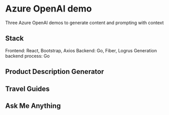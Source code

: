 # Azure OpenAI demo

Three Azure OpenAI demos to generate content and prompting with context

## Stack

Frontend: React, Bootstrap, Axios
Backend: Go, Fiber, Logrus
Generation backend process: Go

## Product Description Generator

## Travel Guides

## Ask Me Anything



